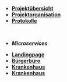 * [**Projektübersicht**](_einleitung/projektuebersicht)
* [**Projektorganisation**](_einleitung/projektorganisation)
* [**Protokolle**](_einleitung/protokolle)

<br>

- ***Microservices***

* [**Landingpage**](landingpage/index)
* [**Bürgerbüro**](buergerbuero/index)
* [**Krankenhaus**](krankenhaus/index)
* [**Krankenhaus**](krankenhaus/index)

